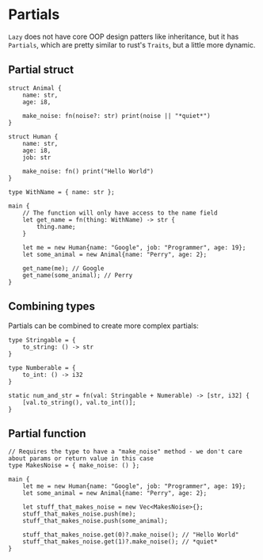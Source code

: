 # Partials

`Lazy` does not have core OOP design patters like inheritance, but it has `Partials`, which are pretty similar to rust's `Traits`, but a little more dynamic.

## Partial struct

```
struct Animal {
    name: str,
    age: i8,

    make_noise: fn(noise?: str) print(noise || "*quiet*")
}

struct Human {
    name: str,
    age: i8,
    job: str

    make_noise: fn() print("Hello World")
}

type WithName = { name: str };

main {
    // The function will only have access to the name field
    let get_name = fn(thing: WithName) -> str {
        thing.name;
    }

    let me = new Human{name: "Google", job: "Programmer", age: 19};
    let some_animal = new Animal{name: "Perry", age: 2};

    get_name(me); // Google
    get_name(some_animal); // Perry
}
```

## Combining types

Partials can be combined to create more complex partials:

```
type Stringable = {
    to_string: () -> str
}

type Numberable = {
    to_int: () -> i32
}

static num_and_str = fn(val: Stringable + Numerable) -> [str, i32] {
    [val.to_string(), val.to_int()];
}
```


## Partial function

```
// Requires the type to have a "make_noise" method - we don't care about params or return value in this case
type MakesNoise = { make_noise: () };

main {
    let me = new Human{name: "Google", job: "Programmer", age: 19};
    let some_animal = new Animal{name: "Perry", age: 2};

    let stuff_that_makes_noise = new Vec<MakesNoise>{};
    stuff_that_makes_noise.push(me);
    stuff_that_makes_noise.push(some_animal);

    stuff_that_makes_noise.get(0)?.make_noise(); // "Hello World"
    stuff_that_makes_noise.get(1)?.make_noise(); // *quiet*
}

```